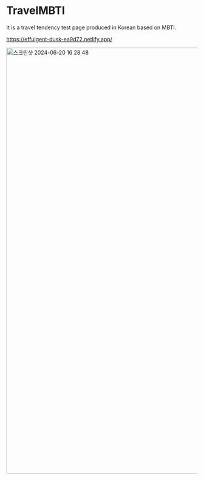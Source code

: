 # TravelMBTI
It is a travel tendency test page produced in Korean based on MBTI.

https://effulgent-dusk-ea9d72.netlify.app/



<img width="1122" alt="스크린샷 2024-06-20 16 28 48" src="https://github.com/upotato01/TravelMBTI/assets/110450179/9c41af16-8cbc-4c30-a079-d4e2c945f017">
